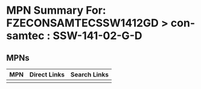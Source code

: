 



# MPN Summary For: FZECONSAMTECSSW1412GD > con-samtec : SSW-141-02-G-D

## MPNs
  

|MPN|Direct Links|Search Links|
| :--- | :--- | :--- |
||||
